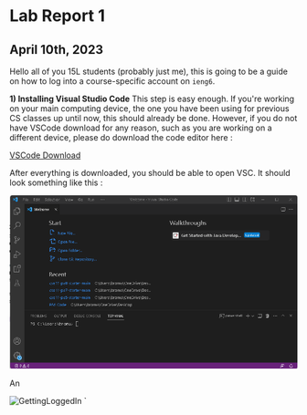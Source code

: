 Lab Report 1
=
April 10th, 2023
-

Hello all of you 15L students (probably just me), this is going to be a guide on how to log into a course-specific account on `ieng6`.

**1) Installing Visual Studio Code**
This step is easy enough. If you're working on your main computing device, the one you have been using for previous CS classes up until now, this should already be done. However, if you do not have VSCode download for any reason, such as you are working on a different device, please do download the code editor here :

[VSCode Download](https://code.visualstudio.com/download)

After everything is downloaded, you should be able to open VSC. It should look something like this :

![VSC Home Screen](https://github.com/rnguerrero/cse15l-lab-reports/blob/4414eb22c22f04d05be6774dad96f80a70bcd3d9/VSCode%20Downloaded.png)

An  

![GettingLoggedIn](https://rnguerrero.github.io/cse15l-lab-reports/GettingLoggedIn.png)
`

